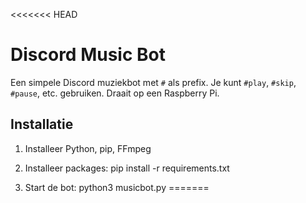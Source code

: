 <<<<<<< HEAD
# Discord Music Bot

Een simpele Discord muziekbot met `#` als prefix. Je kunt `#play`, `#skip`, `#pause`, etc. gebruiken. Draait op een Raspberry Pi.

## Installatie
1. Installeer Python, pip, FFmpeg
2. Installeer packages:
   pip install -r requirements.txt

3. Start de bot:
   python3 musicbot.py
=======